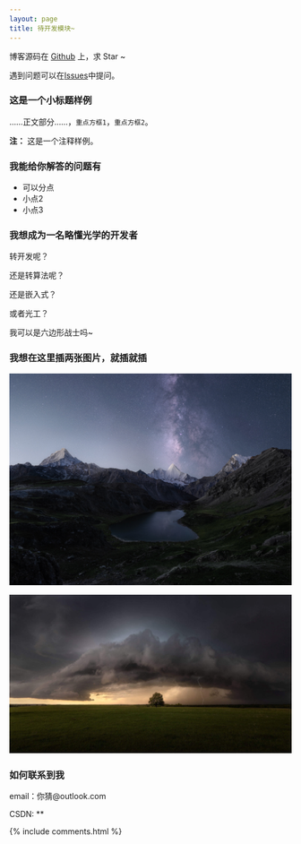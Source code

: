 ```yaml
---
layout: page
title: 待开发模块~
---
```


博客源码在 <a target="_blank" href='https://github.com/lyrazeta/lyrazeta.github.io/'>Github</a> 上，求 Star ~


遇到问题可以在[Issues](https://github.com/lyrazeta/lyrazeta.github.io/issues)中提问。


<h3> 这是一个小标题样例 </h3>

……正文部分……，`重点方框1`，`重点方框2`。

**注：** 这是一个注释样例。


<h3> 我能给你解答的问题有 </h3>

* 可以分点
* 小点2
* 小点3


<h3> 我想成为一名略懂光学的开发者 </h3>

转开发呢？

还是转算法呢？

还是嵌入式？

或者光工？

我可以是六边形战士吗~


<h3> 我想在这里插两张图片，就插就插 </h3> 

![](/images/payimg/mountain.jpg)

![](/images/payimg/tree.jpg)

<h3> 如何联系到我 </h3>

<p> 
email：你猜@outlook.com       
<p> 
CSDN:  **
<p> 

{% include comments.html %}

